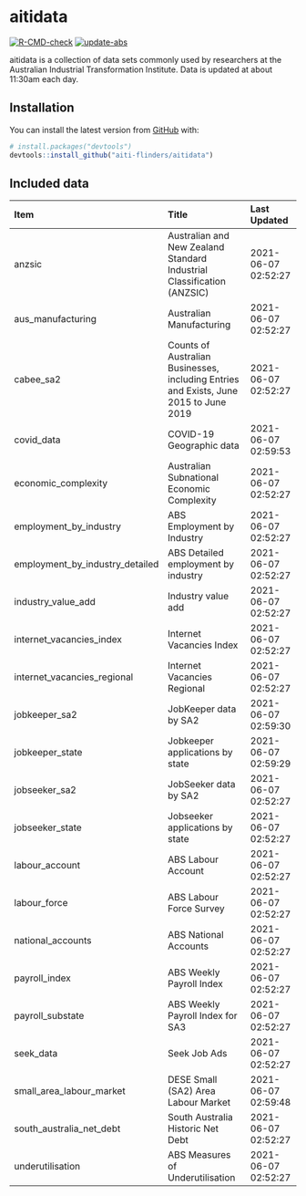 
<!-- README.md is generated from README.Rmd. Please edit that file -->

# aitidata

<!-- badges: start -->

[![R-CMD-check](https://github.com/aiti-flinders/aitidata/actions/workflows/R-CMD-check.yaml/badge.svg)](https://github.com/aiti-flinders/aitidata/actions/workflows/R-CMD-check.yaml)
[![update-abs](https://github.com/aiti-flinders/aitidata/workflows/update-abs/badge.svg)](https://github.com/aiti-flinders/aitidata/actions)
<!-- badges: end -->

aitidata is a collection of data sets commonly used by researchers at
the Australian Industrial Transformation Institute. Data is updated at
about 11:30am each day.

## Installation

You can install the latest version from [GitHub](https://github.com/)
with:

``` r
# install.packages("devtools")
devtools::install_github("aiti-flinders/aitidata")
```

## Included data

| Item                               | Title                                                                                 | Last Updated        |
| :--------------------------------- | :------------------------------------------------------------------------------------ | :------------------ |
| anzsic                             | Australian and New Zealand Standard Industrial Classification (ANZSIC)                | 2021-06-07 02:52:27 |
| aus\_manufacturing                 | Australian Manufacturing                                                              | 2021-06-07 02:52:27 |
| cabee\_sa2                         | Counts of Australian Businesses, including Entries and Exists, June 2015 to June 2019 | 2021-06-07 02:52:27 |
| covid\_data                        | COVID-19 Geographic data                                                              | 2021-06-07 02:59:53 |
| economic\_complexity               | Australian Subnational Economic Complexity                                            | 2021-06-07 02:52:27 |
| employment\_by\_industry           | ABS Employment by Industry                                                            | 2021-06-07 02:52:27 |
| employment\_by\_industry\_detailed | ABS Detailed employment by industry                                                   | 2021-06-07 02:52:27 |
| industry\_value\_add               | Industry value add                                                                    | 2021-06-07 02:52:27 |
| internet\_vacancies\_index         | Internet Vacancies Index                                                              | 2021-06-07 02:52:27 |
| internet\_vacancies\_regional      | Internet Vacancies Regional                                                           | 2021-06-07 02:52:27 |
| jobkeeper\_sa2                     | JobKeeper data by SA2                                                                 | 2021-06-07 02:59:30 |
| jobkeeper\_state                   | Jobkeeper applications by state                                                       | 2021-06-07 02:59:29 |
| jobseeker\_sa2                     | JobSeeker data by SA2                                                                 | 2021-06-07 02:52:27 |
| jobseeker\_state                   | Jobseeker applications by state                                                       | 2021-06-07 02:52:27 |
| labour\_account                    | ABS Labour Account                                                                    | 2021-06-07 02:52:27 |
| labour\_force                      | ABS Labour Force Survey                                                               | 2021-06-07 02:52:27 |
| national\_accounts                 | ABS National Accounts                                                                 | 2021-06-07 02:52:27 |
| payroll\_index                     | ABS Weekly Payroll Index                                                              | 2021-06-07 02:52:27 |
| payroll\_substate                  | ABS Weekly Payroll Index for SA3                                                      | 2021-06-07 02:52:27 |
| seek\_data                         | Seek Job Ads                                                                          | 2021-06-07 02:52:27 |
| small\_area\_labour\_market        | DESE Small (SA2) Area Labour Market                                                   | 2021-06-07 02:59:48 |
| south\_australia\_net\_debt        | South Australia Historic Net Debt                                                     | 2021-06-07 02:52:27 |
| underutilisation                   | ABS Measures of Underutilisation                                                      | 2021-06-07 02:52:27 |
